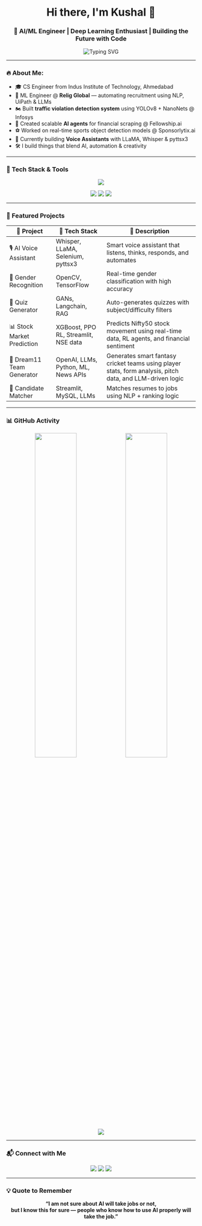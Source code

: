 <h1 align="center">Hi there, I'm Kushal 👋</h1>
<h3 align="center">🚀 AI/ML Engineer | Deep Learning Enthusiast | Building the Future with Code</h3>

<p align="center">
  <img src="https://readme-typing-svg.herokuapp.com?font=Fira+Code&duration=2000&pause=1000&center=true&vCenter=true&width=600&lines=Passionate+AI+Developer;Loves+building+real-world+ML+projects;Exploring+the+world+of+LLMs" alt="Typing SVG" />
</p>

---

### 🔥 About Me:
- 🎓 CS Engineer from Indus Institute of Technology, Ahmedabad  
- 🤖 ML Engineer @ **Relig Global** — automating recruitment using NLP, UiPath & LLMs  
- 🏍️ Built **traffic violation detection system** using YOLOv8 + NanoNets @ Infosys  
- 🧠 Created scalable **AI agents** for financial scraping @ Fellowship.ai  
- ⚽ Worked on real-time sports object detection models @ Sponsorlytix.ai  
- 🎤 Currently building **Voice Assistants** with LLaMA, Whisper & pyttsx3  
- 🛠️ I build things that blend AI, automation & creativity  

---

### 🧠 Tech Stack & Tools

<p align="center">
  <img src="https://skillicons.dev/icons?i=python,tensorflow,pytorch,opencv,flask,mysql,html,css,selenium,github" />
</p>
<p align="center">
  <img src="https://skillicons.dev/icons?i=streamlit,vscode,ai,figma,linux,git" />
  <img src="https://img.shields.io/badge/UIPath-FF6C37?style=for-the-badge&logo=uipath&logoColor=white" />
  <img src="https://img.shields.io/badge/N8N-1A1A1A?style=for-the-badge&logo=n8n&logoColor=orange" />
</p>

---

### 🚀 Featured Projects

| 🔧 Project | 🚀 Tech Stack | 📌 Description |
|-----------|---------------|----------------|
| 🎙️ AI Voice Assistant | Whisper, LLaMA, Selenium, pyttsx3 | Smart voice assistant that listens, thinks, responds, and automates |
| 👦 Gender Recognition | OpenCV, TensorFlow | Real-time gender classification with high accuracy |
| 🧠 Quiz Generator| GANs, Langchain, RAG | Auto-generates quizzes with subject/difficulty filters |
| 📊 Stock Market Prediction | XGBoost, PPO RL, Streamlit, NSE data | Predicts Nifty50 stock movement using real-time data, RL agents, and financial sentiment |
| 🏏 Dream11 Team Generator | OpenAI, LLMs, Python, ML, News APIs | Generates smart fantasy cricket teams using player stats, form analysis, pitch data, and LLM-driven logic |
| 🧾 Candidate Matcher | Streamlit, MySQL, LLMs | Matches resumes to jobs using NLP + ranking logic |

---

### 📊 GitHub Activity

<p align="center">
  <img src="https://github-readme-stats.vercel.app/api?username=kush1311&show_icons=true&theme=radical" width="47%" />
  <img src="https://github-readme-streak-stats.herokuapp.com?user=kush1311&theme=radical&hide_border=false" width="47%" />
</p>

<p align="center">
  <img src="https://github-profile-summary-cards.vercel.app/api/cards/profile-details?username=kush1311&theme=tokyonight" />
</p>

---

### 📬 Connect with Me

<p align="center">
  <a href="mailto:desaikushal1234@gmail.com"><img src="https://img.shields.io/badge/Gmail-D14836?style=for-the-badge&logo=gmail&logoColor=white"></a>
  <a href="https://www.linkedin.com/in/kushal-desai-054a4425b/"><img src="https://img.shields.io/badge/LinkedIn-0A66C2?style=for-the-badge&logo=linkedin&logoColor=white"></a>
  <a href="https://github.com/kush1311"><img src="https://img.shields.io/badge/GitHub-100000?style=for-the-badge&logo=github&logoColor=white"></a>
</p>

---

### 💡 Quote to Remember

<p align="center">
  <b>“I am not sure about AI will take jobs or not,<br>but I know this for sure — people who know how to use AI properly will take the job.”</b>
</p>
